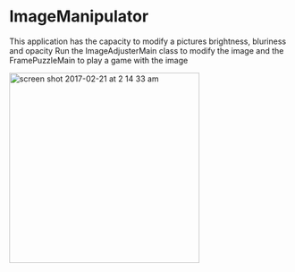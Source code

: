 # ImageManipulator
This application has the capacity to modify a pictures brightness, bluriness and opacity
Run the ImageAdjusterMain class to modify the image and the FramePuzzleMain to play a game with the image

<img width="340" alt="screen shot 2017-02-21 at 2 14 33 am" src="https://cloud.githubusercontent.com/assets/16344543/23155074/fa8d8baa-f7de-11e6-8335-06a062483456.png">


